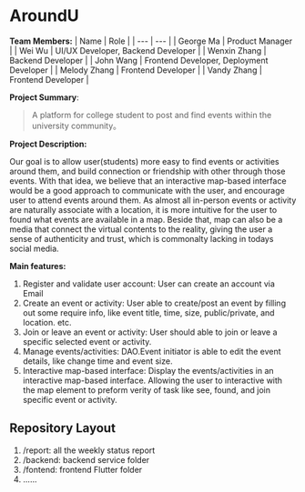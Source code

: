 # AroundU
**Team Members:**
| Name | Role |
| --- | --- |
| George Ma | Product Manager |
| Wei Wu | UI/UX Developer, Backend Developer |
| Wenxin Zhang | Backend Developer |
| John Wang | Frontend Developer, Deployment Developer |
| Melody Zhang | Frontend Developer |
| Vandy Zhang | Frontend Developer |

**Project Summary**:

> A platform for college student to post and find events within the university community。

**Project Description:**

Our goal is to allow user(students) more easy to find events or activities around them, and build connection or friendship with other through those events. With that idea, we believe that an interactive map-based interface would be a good approach to communicate with the user, and encourage user to attend events around them. As almost all in-person events or activity are naturally associate with a location, it is more intuitive for the user to found what events are available in a map. Beside that, map can also be a media that connect the virtual contents to the reality, giving the user a sense of authenticity and trust, which is commonalty lacking in todays social media.

**Main features:**

1. Register and validate user account: User can create an account via Email
2. Create an event or activity: User able to create/post an event by filling out some require info, like event title, time, size, public/private, and location. etc.
3.  Join or leave an event or activity: User should able to join or leave a specific selected event or activity.
4. Manage events/activities: DAO.Event initiator is able to edit the event details, like change time and event size. 
5. Interactive map-based interface: Display the events/activities in an interactive map-based interface. Allowing the user to interactive with the map element to preform verity of task like see, found, and join specific event or activity.  


## Repository Layout
1. /report: all the weekly status report
2. /backend: backend service folder
3. /fontend: frontend Flutter folder
4. ......
